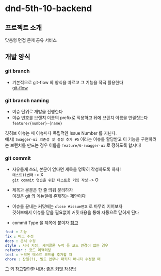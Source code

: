 # dnd-5th-10-backend   

## 프로젝트 소개
맞춤형 면접 문제 공유 서비스

## 개발 양식
### git branch 
- 기본적으로 git-flow 의 양식을 따르고 그 기능을 적극 활용한다  
[git-flow](https://danielkummer.github.io/git-flow-cheatsheet/index.ko_KR.html)  

### git branch naming 
- 이슈 단위로 개발을 진행한다
- 이슈 번호를 브랜치 이름의 prefix로 적용하고 뒤에 브랜치 이름을 연결짓는다   `feature/{number}-{name}`    
  
깃허브 이슈는 매 이슈마다 독립적인 Issue Number 를 지닌다.  
예시) `Swagger-ui 의존성 및 설정 추가 #5` 이라는 이슈를 할당받고 이 기능을 구현하려는 브랜치를 만드는 경우 이름을 `feature/6-swagger-ui` 로 정하도록 합시다!

### git commit 
- 자유롭게 쓰되, 본문이 없다면 제목을 명확히 작성하도록 하자!  
`테스트11번째` -> X  
`git commit 연습을 위한 테스트용 커밋 작성` -> O
- 제목과 본문은 한 줄 띄워 분리하자  
이것은 git 의 메뉴얼에 존재하는 제안이다
- 이슈를 끝내는 커밋에는 `close #issue번호` 로 마무리 지어보자  
깃허브에서 이슈를 닫을 필요없이 커밋내용을 통해 자동으로 닫히게 된다  
  
- commit Type 을 제목에 붙이자  [참고](https://velog.io/@new_wisdom/Clean-Coding-Commit-Message-Conventions)
```yaml
feat : 기능
fix : 버그 수정
docs : 문서 수정
style : 서식 지정, 세미콜론 누락 등 코드 변경이 없는 경우
refactor : 코드 리팩터링
test : 누락된 테스트 코드를 추가할 때
chore : 잡일(?), 빌드 업무나 패키지 매니저 수정할 때
```

그 외 참고할만한 내용: [좋은 커밋 작성법](https://meetup.toast.com/posts/106)